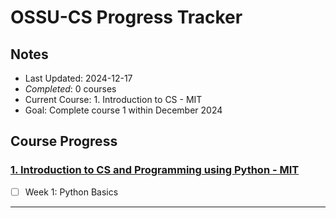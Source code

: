 # OSSU-CS Progress Tracker

## Notes
- Last Updated: 2024-12-17
- *Completed*: 0 courses
- Current Course: 1. Introduction to CS - MIT
- Goal: Complete course 1 within December 2024

## Course Progress

### [1. Introduction to CS and Programming using Python - MIT](https://learning.edx.org/course/course-v1:MITx+6.00.1x+2T2018/home)
- [ ] Week 1: Python Basics

---